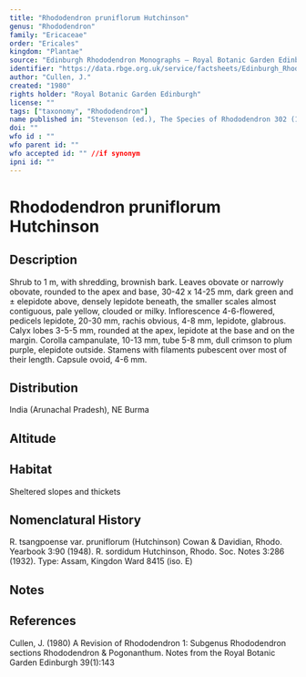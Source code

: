 ```yaml
---
title: "Rhododendron pruniflorum Hutchinson"
genus: "Rhododendron"
family: "Ericaceae"
order: "Ericales"
kingdom: "Plantae"
source: "Edinburgh Rhododendron Monographs – Royal Botanic Garden Edinburgh"
identifier: "https://data.rbge.org.uk/service/factsheets/Edinburgh_Rhododendron_Monographs.xhtml"
author: "Cullen, J."
created: "1980"
rights holder: "Royal Botanic Garden Edinburgh"
license: ""
tags: ["taxonomy", "Rhododendron"]
name published in: "Stevenson (ed.), The Species of Rhododendron 302 (1930)"
doi: ""
wfo id : ""
wfo parent id: ""
wfo accepted id: "" //if synonym                      
ipni id: ""
---
```


                       

# Rhododendron pruniflorum Hutchinson

## Description
Shrub to 1 m, with shredding, brownish bark. Leaves obovate or narrowly obovate, rounded to the apex and base, 30-42 x 14-25 mm, dark green and ± elepidote above, densely lepidote beneath, the smaller scales almost contiguous, pale yellow, clouded or milky. Inflorescence 4-6-flowered, pedicels lepidote, 20-30 mm, rachis obvious, 4-8 mm, lepidote, glabrous. Calyx lobes 3-5-5 mm, rounded at the apex, lepidote at the base and on the margin. Corolla campanulate, 10-13 mm, tube 5-8 mm, dull crimson to plum purple, elepidote outside. Stamens with filaments pubescent over most of their length. Capsule ovoid, 4-6 mm.

## Distribution
India (Arunachal Pradesh), NE Burma

## Altitude


## Habitat
Sheltered slopes and thickets

## Nomenclatural History
R. tsangpoense var. pruniflorum (Hutchinson) Cowan & Davidian, Rhodo. Yearbook 3:90 (1948). R. sordidum Hutchinson, Rhodo. Soc. Notes 3:286 (1932). Type: Assam, Kingdon Ward 8415 (iso. E)
                       
## Notes


## References

Cullen, J. (1980) A Revision of Rhododendron 1: Subgenus Rhododendron sections Rhododendron & Pogonanthum. Notes from the Royal Botanic Garden Edinburgh 39(1):143
